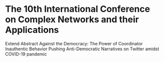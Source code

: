 # The 10th International Conference on Complex Networks and their Applications
Extend Abstract
Against the Democracy: The Power of Coordinator Inauthentic Behavior Pushing Anti-Democratic Narratives on Twitter amidst COVID-19 pandemic
